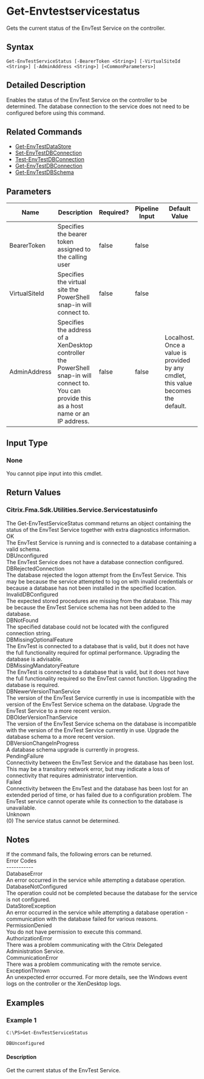 ﻿
# Get-Envtestservicestatus
Gets the current status of the EnvTest Service on the controller.
## Syntax
```
Get-EnvTestServiceStatus [-BearerToken <String>] [-VirtualSiteId <String>] [-AdminAddress <String>] [<CommonParameters>]
```
## Detailed Description
Enables the status of the EnvTest Service on the controller to be determined. The database connection to the service does not need to be configured before using this command.


## Related Commands

* [Get-EnvTestDataStore](./Get-EnvTestDataStore/)
* [Set-EnvTestDBConnection](./Set-EnvTestDBConnection/)
* [Test-EnvTestDBConnection](./Test-EnvTestDBConnection/)
* [Get-EnvTestDBConnection](./Get-EnvTestDBConnection/)
* [Get-EnvTestDBSchema](./Get-EnvTestDBSchema/)
## Parameters
| Name   | Description | Required? | Pipeline Input | Default Value |
| --- | --- | --- | --- | --- |
| BearerToken | Specifies the bearer token assigned to the calling user | false | false |  |
| VirtualSiteId | Specifies the virtual site the PowerShell snap-in will connect to. | false | false |  |
| AdminAddress | Specifies the address of a XenDesktop controller the PowerShell snap-in will connect to. You can provide this as a host name or an IP address. | false | false | Localhost. Once a value is provided by any cmdlet, this value becomes the default. |

## Input Type

### None
You cannot pipe input into this cmdlet.
## Return Values

### Citrix.Fma.Sdk.Utilities.Service.Servicestatusinfo
The Get-EnvTestServiceStatus command returns an object containing the status of the EnvTest Service together with extra diagnostics information.<br>OK<br>    The EnvTest Service is running and is connected to a database containing a valid schema.<br>DBUnconfigured<br>    The EnvTest Service does not have a database connection configured.<br>DBRejectedConnection<br>    The database rejected the logon attempt from the EnvTest Service.  This may be because the service attempted to log on with invalid credentials or because a database has not been installed in the specified location.<br>InvalidDBConfigured<br>    The expected stored procedures are missing from the database.  This may be because the EnvTest Service schema has not been added to the database.<br>DBNotFound<br>    The specified database could not be located with the configured connection string.<br>DBMissingOptionalFeature<br>    The EnvTest is connected to a database that is valid, but it does not have the full functionality required for optimal performance. Upgrading the database is advisable.<br>DBMissingMandatoryFeature<br>    The EnvTest is connected to a database that is valid, but it does not have the full functionality required so the EnvTest cannot function. Upgrading the database is required.<br>DBNewerVersionThanService<br>    The version of the EnvTest Service currently in use is incompatible with the version of the EnvTest Service schema on the database.  Upgrade the EnvTest Service to a more recent version.<br>DBOlderVersionThanService<br>    The version of the EnvTest Service schema on the database is incompatible with the version of the EnvTest Service currently in use.  Upgrade the database schema to a more recent version.<br>DBVersionChangeInProgress<br>    A database schema upgrade is currently in progress.<br>PendingFailure<br>    Connectivity between the EnvTest Service and the database has been lost. This may be a transitory network error, but may indicate a loss of connectivity that requires administrator intervention.<br>Failed<br>    Connectivity between the EnvTest and the database has been lost for an extended period of time, or has failed due to a configuration problem. The EnvTest service cannot operate while its connection to the database is unavailable.<br>Unknown<br>    (0) The service status cannot be determined.
## Notes
If the command fails, the following errors can be returned.<br>    Error Codes<br>    -----------<br>    DatabaseError<br>        An error occurred in the service while attempting a database operation.<br>    DatabaseNotConfigured<br>        The operation could not be completed because the database for the service is not configured.<br>    DataStoreException<br>        An error occurred in the service while attempting a database operation - communication with the database failed for various reasons.<br>    PermissionDenied<br>        You do not have permission to execute this command.<br>    AuthorizationError<br>        There was a problem communicating with the Citrix Delegated Administration Service.<br>    CommunicationError<br>        There was a problem communicating with the remote service.<br>    ExceptionThrown<br>        An unexpected error occurred.  For more details, see the Windows event logs on the controller or the XenDesktop logs.
## Examples

### Example 1
```
C:\PS>Get-EnvTestServiceStatus

DBUnconfigured
```
#### Description
Get the current status of the EnvTest Service.

